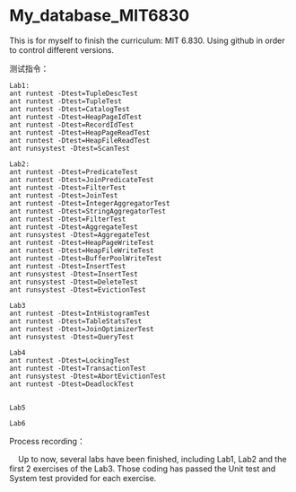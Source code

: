 # My_database_MIT6830

This is for myself to finish the curriculum: MIT 6.830. Using github in order to control different versions.

测试指令：

```shell
Lab1:
ant runtest -Dtest=TupleDescTest
ant runtest -Dtest=TupleTest
ant runtest -Dtest=CatalogTest
ant runtest -Dtest=HeapPageIdTest
ant runtest -Dtest=RecordIdTest
ant runtest -Dtest=HeapPageReadTest
ant runtest -Dtest=HeapFileReadTest
ant runsystest -Dtest=ScanTest

Lab2:
ant runtest -Dtest=PredicateTest
ant runtest -Dtest=JoinPredicateTest
ant runtest -Dtest=FilterTest
ant runtest -Dtest=JoinTest
ant runtest -Dtest=IntegerAggregatorTest
ant runtest -Dtest=StringAggregatorTest
ant runtest -Dtest=FilterTest
ant runtest -Dtest=AggregateTest
ant runsystest -Dtest=AggregateTest
ant runtest -Dtest=HeapPageWriteTest
ant runtest -Dtest=HeapFileWriteTest
ant runtest -Dtest=BufferPoolWriteTest
ant runtest -Dtest=InsertTest
ant runsystest -Dtest=InsertTest
ant runsystest -Dtest=DeleteTest
ant runsystest -Dtest=EvictionTest

Lab3
ant runtest -Dtest=IntHistogramTest
ant runtest -Dtest=TableStatsTest
ant runtest -Dtest=JoinOptimizerTest
ant runsystest -Dtest=QueryTest

Lab4
ant runtest -Dtest=LockingTest 
ant runtest -Dtest=TransactionTest
ant runsystest -Dtest=AbortEvictionTest
ant runtest -Dtest=DeadlockTest


Lab5

Lab6
```

Process recording：

    Up to now, several labs have been finished, including Lab1, Lab2 and the first 2 exercises of the Lab3. Those coding has passed the Unit test and System test provided for each exercise.
